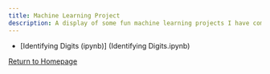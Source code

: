 ```yaml
---
title: Machine Learning Project
description: A display of some fun machine learning projects I have completed
---
```


- [Identifying Digits (ipynb)] (Identifying Digits.ipynb)


[Return to Homepage](https://nicholascirigliano.github.io/)  

